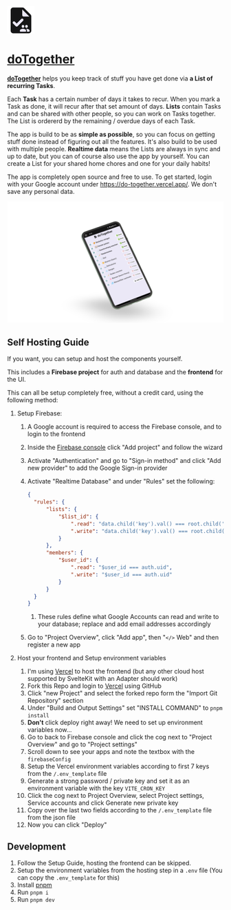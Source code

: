 <img src="./static/favicon.svg" width="64" height="64" alt="" />

# [doTogether](https://do-together.vercel.app/)

[**doTogether**](https://do-together.vercel.app/) helps you keep track of stuff you have get done via **a List of recurring Tasks**.

Each **Task** has a certain number of days it takes to recur. When you mark a Task as done, it will recur after that set amount of days. **Lists** contain Tasks and can be shared with other people, so you can work on Tasks together. The List is ordererd by the remaining / overdue days of each Task.

The app is build to be as **simple as possible**, so you can focus on getting stuff done instead of figuring out all the features. It's also build to be used with multiple people. **Realtime data** means the Lists are always in sync and up to date, but you can of course also use the app by yourself. You can create a List for your shared home chores and one for your daily habits!

The app is completely open source and free to use. To get started, login with your Google account under https://do-together.vercel.app/. We don't save any personal data.

![A mockup of a Phone with the UI of doTogether open. It displays a list of household tasks with a button to mark as done, or a notice for when the item will come back.](./device-frame.png)

## Self Hosting Guide

If you want, you can setup and host the components yourself.

This includes a **Firebase project** for auth and database and the **frontend** for the UI.

This can all be setup completely free, without a credit card, using the following method:

1. Setup Firebase:

   1. A Google account is required to access the Firebase console, and to login to the frontend
   1. Inside the [Firebase console](https://console.firebase.google.com/u/0/) click "Add project" and follow the wizard
   1. Activate "Authentication" and go to "Sign-in method" and click "Add new provider" to add the Google Sign-in provider
   1. Activate "Realtime Database" and under "Rules" set the following:

      ```json
      {
      	"rules": {
      		"lists": {
      			"$list_id": {
      				".read": "data.child('key').val() === root.child('members').child(auth.uid).child($list_id).val()",
      				".write": "data.child('key').val() === root.child('members').child(auth.uid).child($list_id).val()"
      			}
      		},
      		"members": {
      			"$user_id": {
      				".read": "$user_id === auth.uid",
      				".write": "$user_id === auth.uid"
      			}
      		}
      	}
      }
      ```

      1. These rules define what Google Accounts can read and write to your database; replace and add email addresses accordingly

   1. Go to "Project Overview", click "Add app", then "`</>` Web" and then register a new app

1. Host your frontend and Setup environment variables
   1. I'm using [Vercel](https://vercel.com/) to host the frontend (but any other cloud host supported by SvelteKit with an Adapter should work)
   1. Fork this Repo and login to [Vercel](https://vercel.com/) using GitHub
   1. Click "new Project" and select the forked repo form the "Import Git Repository" section
   1. Under "Build and Output Settings" set "INSTALL COMMAND" to `pnpm install`
   1. **Don't** click deploy right away! We need to set up environment variables now...
   1. Go to back to Firebase console and click the cog next to "Project Overview" and go to "Project settings"
   1. Scroll down to see your apps and note the textbox with the `firebaseConfig`
   1. Setup the Vercel environment variables according to first 7 keys from the `/.env_template` file
   1. Generate a strong password / private key and set it as an environment variable with the key `VITE_CRON_KEY`
   1. Click the cog next to Project Overview, select Project settings, Service accounts and click Generate new private key
   1. Copy over the last two fields according to the `/.env_template` file from the json file
   1. Now you can click "Deploy"

## Development

1. Follow the Setup Guide, hosting the frontend can be skipped.
1. Setup the environment variables from the hosting step in a `.env` file (You can copy the `.env_template` for this)
1. Install [pnpm](https://pnpm.io/installation)
1. Run `pnpm i`
1. Run `pnpm dev`
